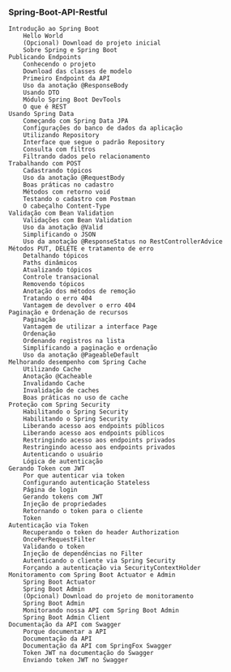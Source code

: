### Spring-Boot-API-Restful

    Introdução ao Spring Boot
        Hello World
        (Opcional) Download do projeto inicial
        Sobre Spring e Spring Boot
    Publicando Endpoints
        Conhecendo o projeto
        Download das classes de modelo
        Primeiro Endpoint da API
        Uso da anotação @ResponseBody
        Usando DTO
        Módulo Spring Boot DevTools
        O que é REST
    Usando Spring Data
        Começando com Spring Data JPA
        Configurações do banco de dados da aplicação
        Utilizando Repository
        Interface que segue o padrão Repository
        Consulta com filtros
        Filtrando dados pelo relacionamento
    Trabalhando com POST
        Cadastrando tópicos
        Uso da anotação @RequestBody
        Boas práticas no cadastro
        Métodos com retorno void
        Testando o cadastro com Postman
        O cabeçalho Content-Type
    Validação com Bean Validation
        Validações com Bean Validation
        Uso da anotação @Valid
        Simplificando o JSON
        Uso da anotação @ResponseStatus no RestControllerAdvice
    Métodos PUT, DELETE e tratamento de erro
        Detalhando tópicos
        Paths dinâmicos
        Atualizando tópicos
        Controle transacional
        Removendo tópicos
        Anotação dos métodos de remoção
        Tratando o erro 404
        Vantagem de devolver o erro 404
    Paginação e Ordenação de recursos
        Paginação
        Vantagem de utilizar a interface Page
        Ordenação
        Ordenando registros na lista
        Simplificando a paginação e ordenação
        Uso da anotação @PageableDefault
    Melhorando desempenho com Spring Cache
        Utilizando Cache
        Anotação @Cacheable
        Invalidando Cache
        Invalidação de caches
        Boas práticas no uso de cache
    Proteção com Spring Security
        Habilitando o Spring Security
        Habilitando o Spring Security
        Liberando acesso aos endpoints públicos
        Liberando acesso aos endpoints públicos
        Restringindo acesso aos endpoints privados
        Restringindo acesso aos endpoints privados
        Autenticando o usuário
        Lógica de autenticação
    Gerando Token com JWT
        Por que autenticar via token
        Configurando autenticação Stateless
        Página de login
        Gerando tokens com JWT
        Injeção de propriedades
        Retornando o token para o cliente
        Token
    Autenticação via Token
        Recuperando o token do header Authorization
        OncePerRequestFilter
        Validando o token
        Injeção de dependências no Filter
        Autenticando o cliente via Spring Security
        Forçando a autenticação via SecurityContextHolder
    Monitoramento com Spring Boot Actuator e Admin
        Spring Boot Actuator
        Spring Boot Admin
        (Opcional) Download do projeto de monitoramento
        Spring Boot Admin
        Monitorando nossa API com Spring Boot Admin
        Spring Boot Admin Client
    Documentação da API com Swagger
        Porque documentar a API
        Documentação da API
        Documentação da API com SpringFox Swagger
        Token JWT na documentação do Swagger
        Enviando token JWT no Swagger